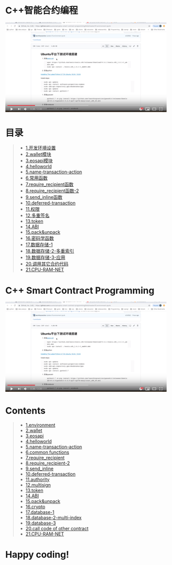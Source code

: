 

# C++智能合约编程

[![](images/c++-smart-contract-programming.png?raw=true)](https://www.youtube.com/watch?v=cryCJU-uIy0 "C++ Smart Contract Programming Brief Introduction")

# 目录

> - [1.开发环境设置](https://uuosio.github.io/cplusplus-smart-contract-programming/01.environment.html)
> - [2.wallet模块](https://uuosio.github.io/cplusplus-smart-contract-programming/02.wallet.html)
> - [3.eosapi模块](https://uuosio.github.io/cplusplus-smart-contract-programming/03.eosapi.html)
> - [4.helloworld](https://uuosio.github.io/cplusplus-smart-contract-programming/04.helloworld.html)
> - [5.name-transaction-action](https://uuosio.github.io/cplusplus-smart-contract-programming/05.name-transaction-action.html)
> - [6.常用函数](https://uuosio.github.io/cplusplus-smart-contract-programming/06.common-functions.html)
> - [7.require_recipient函数](https://uuosio.github.io/cplusplus-smart-contract-programming/07.require_recipient.html)
> - [8.require_recipient函数-2](https://uuosio.github.io/cplusplus-smart-contract-programming/08.require_recipient-2.html)
> - [9.send_inline函数](https://uuosio.github.io/cplusplus-smart-contract-programming/09.send_inline.html)
> - [10.deferred-transaction](https://uuosio.github.io/cplusplus-smart-contract-programming/10.deffered_transanction.html)
> - [11.权限](https://uuosio.github.io/cplusplus-smart-contract-programming/11.authority.html)
> - [12.多重签名](https://uuosio.github.io/cplusplus-smart-contract-programming/12.multi-sign.html)
> - [13.token](https://uuosio.github.io/cplusplus-smart-contract-programming/13.token.html)
> - [14.ABI](https://uuosio.github.io/cplusplus-smart-contract-programming/14.abi.html)
> - [15.pack&unpack](https://uuosio.github.io/cplusplus-smart-contract-programming/15.pack&unpack.html)
> - [16.密码学函数](https://uuosio.github.io/cplusplus-smart-contract-programming/16.crypto.html)
> - [17.数据存储-1](https://uuosio.github.io/cplusplus-smart-contract-programming/17.database-1.html)
> - [18.数据存储-2-多重索引](https://uuosio.github.io/cplusplus-smart-contract-programming/18.database-multiindex.html)
> - [19.数据存储-3-应用](https://uuosio.github.io/cplusplus-smart-contract-programming/19.database-3.html)
> - [20.调用其它合约代码](https://uuosio.github.io/cplusplus-smart-contract-programming/20.call-other-contract.html)
> - [21.CPU-RAM-NET](https://uuosio.github.io/cplusplus-smart-contract-programming/21.CPU-RAM-NET.html)


# C++ Smart Contract Programming

[![](images/c++-smart-contract-programming.png?raw=true)](https://www.youtube.com/watch?v=cryCJU-uIy0 "C++ Smart Contract Programming Brief Introduction")

# Contents

> - [1.environment](https://uuosio.github.io/cplusplus-smart-contract-programming/01.environment.html)
> - [2.wallet](https://uuosio.github.io/cplusplus-smart-contract-programming/02.wallet.html)
> - [3.eosapi](https://uuosio.github.io/cplusplus-smart-contract-programming/03.eosapi.html)
> - [4.helloworld](https://uuosio.github.io/cplusplus-smart-contract-programming/04.helloworld.html)
> - [5.name-transaction-action](https://uuosio.github.io/cplusplus-smart-contract-programming/05.name-transaction-action.html)
> - [6.common functions](https://uuosio.github.io/cplusplus-smart-contract-programming/06.common-functions.html)
> - [7.require_recipient](https://uuosio.github.io/cplusplus-smart-contract-programming/07.require_recipient.html)
> - [8.require_recipient-2](https://uuosio.github.io/cplusplus-smart-contract-programming/08.require_recipient-2.html)
> - [9.send_inline](https://uuosio.github.io/cplusplus-smart-contract-programming/09.send_inline.html)
> - [10.deferred-transaction](https://uuosio.github.io/cplusplus-smart-contract-programming/10.deffered_transanction.html)
> - [11.authority](https://uuosio.github.io/cplusplus-smart-contract-programming/11.authority.html)
> - [12.multisign](https://uuosio.github.io/cplusplus-smart-contract-programming/12.multi-sign.html)
> - [13.token](https://uuosio.github.io/cplusplus-smart-contract-programming/13.token.html)
> - [14.ABI](https://uuosio.github.io/cplusplus-smart-contract-programming/14.abi.html)
> - [15.pack&unpack](https://uuosio.github.io/cplusplus-smart-contract-programming/15.pack&unpack.html)
> - [16.crypto](https://uuosio.github.io/cplusplus-smart-contract-programming/16.crypto.html)
> - [17.database-1](https://uuosio.github.io/cplusplus-smart-contract-programming/17.database-1.html)
> - [18.database-2-multi-index](https://uuosio.github.io/cplusplus-smart-contract-programming/18.database-multiindex.html)
> - [19.database-3](https://uuosio.github.io/cplusplus-smart-contract-programming/19.database-3.html)
> - [20.call code of other contract](https://uuosio.github.io/cplusplus-smart-contract-programming/20.call-other-contract.html)
> - [21.CPU-RAM-NET](https://uuosio.github.io/cplusplus-smart-contract-programming/21.CPU-RAM-NET.html)

# Happy coding!